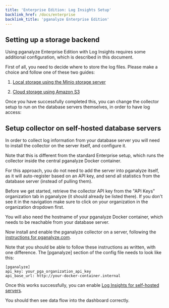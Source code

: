 ```yaml
---
title: 'Enterprise Edition: Log Insights Setup'
backlink_href: /docs/enterprise
backlink_title: 'pganalyze Enterprise Edition'
---
```


## Setting up a storage backend

Using pganalyze Enterprise Edition with Log Insights requires some additional
configuration, which is described in this document.

First of all, you need to decide where to store the log files. Please make a choice
and follow one of these two guides:

1. [Local storage using the Minio storage server](/docs/enterprise/log-insights-local)

2. [Cloud storage using Amazon S3](/docs/enterprise/log-insights-s3)

Once you have successfully completed this, you can change the collector setup
to run on the database servers themselves, in order to have log access:

## Setup collector on self-hosted database servers

In order to collect log information from your database server you will need to install the collector on
the server itself, and configure it.

Note that this is different from the standard Enterprise setup, which runs the collector inside the central pganalyze Docker container.

For this approach, you do not need to add the server into pganalyze itself, as it will auto-register based on an API key, and send all statistics from the database server (instead of pulling them).

Before we get started, retrieve the collector API key from the "API Keys" organization tab in pganalyze (it should already be listed there). If you don't see it in the navigation make sure to click on your organization in the organization dropdown first.

You will also need the hostname of your pganalyze Docker container, which needs to be reachable from your database server.

Now install and enable the pganalyze collector on a server, following the [instructions for pganalyze.com](/docs/install/02_installing_the_collector).

Note that you should be able to follow these instructions as written, with one difference. The [pganalyze] section of the config file needs to look like this:

```
[pganalyze]
api_key: your_pga_organization_api_key
api_base_url: http://your-docker-container.internal
```

Once this works successfully, you can enable [Log Insights for self-hosted servers](/docs/log-insights/setup/self-hosted).

You should then see data flow into the dashboard correctly.
